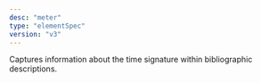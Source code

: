 ```yaml
---
desc: "meter"
type: "elementSpec"
version: "v3"
---
```


Captures information about the time signature within bibliographic descriptions.